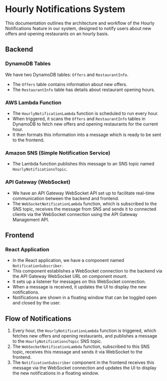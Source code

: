 # Hourly Notifications System

This documentation outlines the architecture and workflow of the Hourly Notifications feature in our system, designed to notify users about new offers and opening restaurants on an hourly basis.

## Backend

### DynamoDB Tables

We have two DynamoDB tables: `Offers` and `RestaurantInfo`. 
- The `Offers` table contains information about new offers.
- The `RestaurantInfo` table has details about restaurant opening hours.

### AWS Lambda Function

- The `HourlyNotificationLambda` function is scheduled to run every hour.
- When triggered, it scans the `Offers` and `RestaurantInfo` tables in DynamoDB to fetch new offers and opening restaurants for the current hour.
- It then formats this information into a message which is ready to be sent to the frontend.

### Amazon SNS (Simple Notification Service)

- The Lambda function publishes this message to an SNS topic named `HourlyNotificationsTopic`.

### API Gateway (WebSocket)

- We have an API Gateway WebSocket API set up to facilitate real-time communication between the backend and frontend.
- The `WebSocketNotificationLambda` function, which is subscribed to the SNS topic, receives the message from SNS and sends it to connected clients via the WebSocket connection using the API Gateway Management API.

## Frontend

### React Application

- In the React application, we have a component named `NotificationSubscriber`.
- This component establishes a WebSocket connection to the backend via the API Gateway WebSocket URL on component mount.
- It sets up a listener for messages on this WebSocket connection.
- When a message is received, it updates the UI to display the new notifications.
- Notifications are shown in a floating window that can be toggled open and closed by the user.

## Flow of Notifications

1. Every hour, the `HourlyNotificationLambda` function is triggered, which fetches new offers and opening restaurants, and publishes a message to the `HourlyNotificationsTopic` SNS topic.
2. The `WebSocketNotificationLambda` function, subscribed to this SNS topic, receives this message and sends it via WebSocket to the frontend.
3. The `NotificationSubscriber` component in the frontend receives this message via the WebSocket connection and updates the UI to display the new notifications in a floating window.

